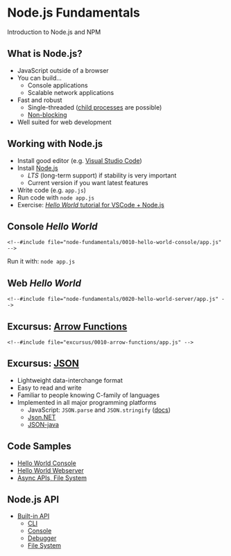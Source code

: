 # Node.js Fundamentals

Introduction to Node.js and NPM


<!-- .slide: class="left" -->
## What is Node.js?

* JavaScript outside of a browser
* You can build...
  * Console applications
  * Scalable network applications
* Fast and robust
  * Single-threaded ([child processes](https://nodejs.org/api/child_process.html) are possible)
  * [Non-blocking](https://nodejs.org/en/docs/guides/blocking-vs-non-blocking/)
* Well suited for web development


<!-- .slide: class="left" -->
## Working with Node.js

* Install good editor (e.g. [Visual Studio Code](https://code.visualstudio.com))
* Install [Node.js](https://nodejs.org/en/)
  * *LTS* (long-term support) if stability is very important
  * Current version if you want latest features
* Write code (e.g. `app.js`)
* Run code with `node app.js`
* Exercise: [*Hello World* tutorial for VSCode + Node.js](https://code.visualstudio.com/docs/nodejs/nodejs-tutorial#_hello-world)


<!-- .slide: class="left" -->
## Console *Hello World*

```
<!--#include file="node-fundamentals/0010-hello-world-console/app.js" -->
```

Run it with: `node app.js`


<!-- .slide: class="left" -->
## Web *Hello World*

```
<!--#include file="node-fundamentals/0020-hello-world-server/app.js" -->
```


<!-- .slide: class="left" -->
## Excursus: [Arrow Functions](https://developer.mozilla.org/en-US/docs/Web/JavaScript/Reference/Functions/Arrow_functions)

```
<!--#include file="excursus/0010-arrow-functions/app.js" -->
```


<!-- .slide: class="left" -->
## Excursus: [JSON](http://www.json.org/)

* Lightweight data-interchange format
* Easy to read and write
* Familiar to people knowing C-family of languages
* Implemented in all major programming platforms
  * JavaScript: `JSON.parse` and `JSON.stringify` ([docs](https://developer.mozilla.org/en-US/docs/Web/JavaScript/Reference/Global_Objects/JSON#Methods))
  * [Json.NET](http://www.newtonsoft.com/json)
  * [JSON-java](https://github.com/stleary/JSON-java)



<!-- .slide: class="left" -->
## Code Samples

* [Hello World Console](https://github.com/rstropek/htl-mobile-computing/blob/master/node-fundamentals/0010-hello-world-console/app.js)
* [Hello World Webserver](https://github.com/rstropek/htl-mobile-computing/blob/master/node-fundamentals/0020-hello-world-server/app.js)
* [Async APIs, File System](https://github.com/rstropek/htl-mobile-computing/blob/master/node-fundamentals/0030-file-system/app.js)


<!-- .slide: class="left" -->
## Node.js API

* [Built-in API](https://nodejs.org/api/)
  * [CLI](https://nodejs.org/api/cli.html)
  * [Console](https://nodejs.org/api/console.html)
  * [Debugger](https://nodejs.org/api/debugger.html)
  * [File System](https://nodejs.org/api/fs.html)




